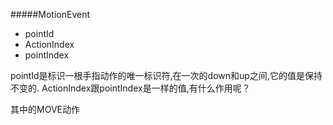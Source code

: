 #####MotionEvent
- pointId
- ActionIndex
- pointIndex

pointId是标识一根手指动作的唯一标识符,在一次的down和up之间,它的值是保持不变的.
ActionIndex跟pointIndex是一样的值,有什么作用呢？



其中的MOVE动作